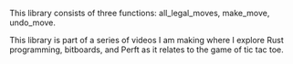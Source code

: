 This library consists of three functions: all_legal_moves, make_move, undo_move.

This library is part of a series of videos I am making where I explore Rust programming, bitboards, and Perft as it relates to the game of tic tac toe.
